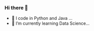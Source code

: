 ### Hi there 👋
- 🔭 I code in Python and Java ... 
- 🌱 I’m currently learning Data Science...

<!--
**sowmyasurampalli/sowmyasurampalli** is a ✨ _special_ ✨ repository because its `README.md` (this file) appears on your GitHub profile.




-->
